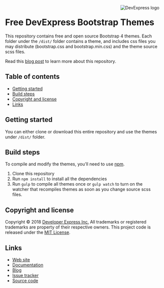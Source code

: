<a href="https://DevExpress.com/">
    <img src="https://community.devexpress.com/blogs/aspnet/DevExpress-Powered-Color-Large.png" alt="DevExpress logo" title="DevExpress" align="right" />
</a>

Free DevExpress Bootstrap Themes
================================

This repository contains free and open source Bootstrap 4 themes. 
Each folder under the `/dist/` folder contains a theme, and includes css files you may distribute (bootstrap.css and bootstrap.min.css) and the theme source scss files.

Read this [blog post](https://community.devexpress.com/blogs/aspnet/archive/2018/08/15/free-devexpress-bootstrap-4-themes.aspx) to learn more about this repository.

## Table of contents

- [Getting started](#gettingstarted)
- [Build steps](#Build-steps)
- [Copyright and license](#Copyright-and-license)
- [Links](#links)

## Getting started

You can either clone or download this entire repository and use the themes under `/dist/` folder.

## Build steps

To compile and modify the themes, you'll need to use [npm](https://www.npmjs.com/).

1. Clone this repository
2. Run `npm install` to install all the dependencies
3. Run `gulp` to compile all themes once or `gulp watch` to turn on the watcher that recompiles themes as soon as you change source scss files.

## Copyright and license

Copyright © 2018 [Developer Express Inc.](https://devexpress.com/) All trademarks or registered trademarks are property of their respective owners. 
This project code is released under the [MIT License](https://opensource.org/licenses/MIT).

## Links

* [Web site](https://www.devexpress.com/products/net/controls/asp/bootstrap-webforms.xml)
* [Documentation](https://documentation.devexpress.com/AspNetBootstrap/117864/ASP-NET-Bootstrap-Controls)
* [Blog](https://community.devexpress.com/blogs/aspnet/archive/2018/08/15/free-devexpress-bootstrap-4-themes.aspx)
* [Issue tracker](https://github.com/DevExpress/bootstrap-themes/issues)
* [Source code](https://github.com/DevExpress/bootstrap-themes/)
